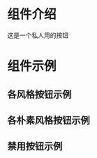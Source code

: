 <script setup>
    import demo1 from "./demo1.vue"
    import demo2 from "./demo2.vue"
    import demo3 from "./demo3.vue"
    import preview from "@/components/preview.vue"
</script>


# 组件介绍
这是一个私人用的按钮

# 组件示例

## 各风格按钮示例
<demo1 />
<preview comName="button" demoName="demo1" />

## 各朴素风格按钮示例
<demo2 />
<preview comName="button" demoName="demo2" />


## 禁用按钮示例
<demo3 />
<preview comName="button" demoName="demo3" />

